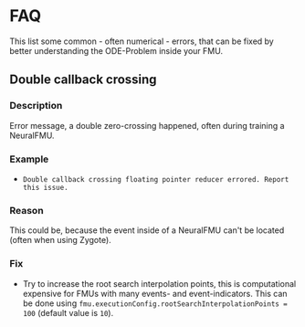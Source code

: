 
# FAQ

This list some common - often numerical - errors, that can be fixed by better understanding the ODE-Problem inside your FMU.

## Double callback crossing
### Description
Error message, a double zero-crossing happened, often during training a NeuralFMU.

### Example
- `Double callback crossing floating pointer reducer errored. Report this issue.`

### Reason
This could be, because the event inside of a NeuralFMU can't be located (often when using Zygote). 

### Fix
- Try to increase the root search interpolation points, this is computational expensive for FMUs with many events- and event-indicators. This can be done using `fmu.executionConfig.rootSearchInterpolationPoints = 100` (default value is `10`).